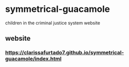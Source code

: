 # symmetrical-guacamole
children in the criminal justice system website
## website
### https://clarissafurtado7.github.io/symmetrical-guacamole/index.html
